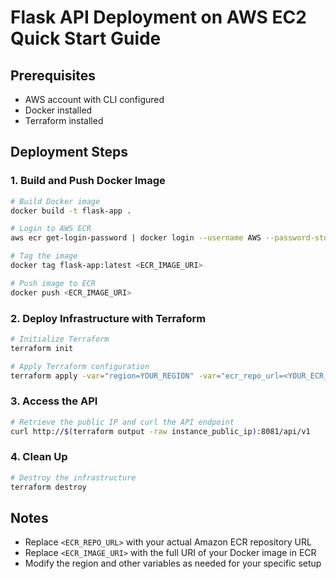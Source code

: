 # Flask API Deployment on AWS EC2 Quick Start Guide

## Prerequisites

- AWS account with CLI configured
- Docker installed
- Terraform installed

## Deployment Steps

### 1. Build and Push Docker Image

```bash
# Build Docker image
docker build -t flask-app .

# Login to AWS ECR
aws ecr get-login-password | docker login --username AWS --password-stdin <ECR_REPO_URL>

# Tag the image
docker tag flask-app:latest <ECR_IMAGE_URI>

# Push image to ECR
docker push <ECR_IMAGE_URI>
```

### 2. Deploy Infrastructure with Terraform

```bash
# Initialize Terraform
terraform init

# Apply Terraform configuration
terraform apply -var="region=YOUR_REGION" -var="ecr_repo_url=<YOUR_ECR_REPO_URL>" -var="ecr_image_uri=<YOUR_ECR_IMAGE_URI>"
```

### 3. Access the API

```bash
# Retrieve the public IP and curl the API endpoint
curl http://$(terraform output -raw instance_public_ip):8081/api/v1
```

### 4. Clean Up

```bash
# Destroy the infrastructure
terraform destroy
```

## Notes

- Replace `<ECR_REPO_URL>` with your actual Amazon ECR repository URL
- Replace `<ECR_IMAGE_URI>` with the full URI of your Docker image in ECR
- Modify the region and other variables as needed for your specific setup